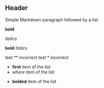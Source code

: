 ## Header

Simple Markdown paragraph followed by a list.

**bold**

*italics*

**bold** *italics*

test ** incorrect
test * incorrect

* **first** item of the list
* *where* item of the list
- **bolded** item of the list
